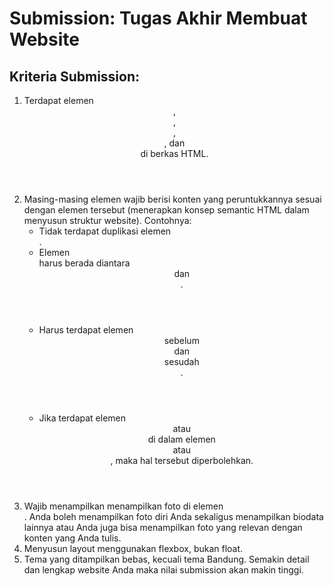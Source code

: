 # Submission: Tugas Akhir Membuat Website
## Kriteria Submission:

1. Terdapat elemen <header>, <footer>, <main>, <article>, dan <aside> di berkas HTML.
2. Masing-masing elemen wajib berisi konten yang peruntukkannya sesuai dengan elemen tersebut (menerapkan konsep semantic HTML dalam menyusun struktur website).
Contohnya:
   * Tidak terdapat duplikasi elemen <main>.
   * Elemen <main> harus berada diantara <header> dan <footer>.
   * Harus terdapat elemen <header> sebelum <main> dan <footer> sesudah <main>.
   * Jika terdapat elemen <header> atau <footer> di dalam elemen <article> atau <aside>, maka hal tersebut diperbolehkan.
3. Wajib menampilkan menampilkan foto di elemen <aside>. Anda boleh menampilkan foto diri Anda sekaligus menampilkan biodata lainnya atau Anda juga bisa menampilkan foto yang relevan dengan konten yang Anda tulis.
4. Menyusun layout menggunakan flexbox, bukan float.
5. Tema yang ditampilkan bebas, kecuali tema Bandung.
Semakin detail dan lengkap website Anda maka nilai submission akan makin tinggi.